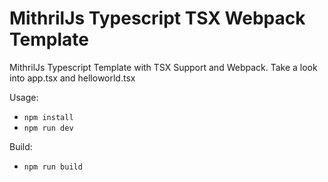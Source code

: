 # MithrilJs Typescript TSX Webpack Template

MithrilJs Typescript Template with TSX Support and Webpack.
Take a look into app.tsx and helloworld.tsx 

Usage:
* `npm install`
* `npm run dev`

Build:
* `npm run build`
